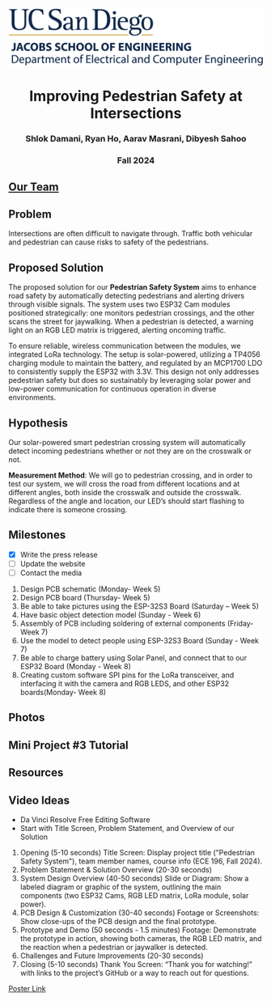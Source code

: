 ![UCSD ECE Logo](./Images/UCSDLogo-JSOE-ElectricalandComputerEngineering-BlueGold-Web.jpg)

<h1 style="text-align:center;"><b>Improving Pedestrian Safety at Intersections</b></h1>
    
<h3 style="text-align:center;"> Shlok Damani, Ryan Ho, Aarav Masrani, Dibyesh Sahoo</h3>

<h3 style="text-align:center;"> Fall 2024</h3>

## [Our Team](https://rhoqan.github.io/final-project-team-10-website/Our_Team.html)

## Problem
Intersections are often difficult to navigate through. Traffic both vehicular and pedestrian can cause risks to safety of the pedestrians. 

## Proposed Solution

The proposed solution for our **Pedestrian Safety System** aims to enhance road safety by automatically detecting pedestrians and alerting drivers through visible signals. The system uses two ESP32 Cam modules positioned strategically: one monitors pedestrian crossings, and the other scans the street for jaywalking. When a pedestrian is detected, a warning light on an RGB LED matrix is triggered, alerting oncoming traffic.

To ensure reliable, wireless communication between the modules, we integrated LoRa technology. The setup is solar-powered, utilizing a TP4056 charging module to maintain the battery, and regulated by an MCP1700 LDO to consistently supply the ESP32 with 3.3V. This design not only addresses pedestrian safety but does so sustainably by leveraging solar power and low-power communication for continuous operation in diverse environments.


## Hypothesis

Our solar-powered smart pedestrian crossing system will automatically detect incoming pedestrians whether or not they are on the crosswalk or not. 

**Measurement Method**: We will go to pedestrian crossing, and in order to test our system, we will cross the road from different locations and at different angles, both inside the crosswalk and outside the crosswalk. Regardless of the angle and location, our LED’s should start flashing to indicate there is someone crossing. 

## Milestones

- [x] Write the press release
- [ ] Update the website
- [ ] Contact the media

1. Design PCB schematic (Monday- Week 5)
2. Design PCB board (Thursday- Week 5)
3. Be able to take pictures using the ESP-32S3 Board (Saturday – Week 5)
4. Have basic object detection model (Sunday - Week 6)
5. Assembly of PCB including soldering of external components (Friday- Week 7)
6. Use the model to detect people using ESP-32S3 Board (Sunday - Week 7)
7. Be able to charge battery using Solar Panel, and connect that to our ESP32 Board (Monday - Week 8)
8. Creating custom software SPI pins for the LoRa transceiver, and interfacing it with the camera and RGB LEDS, and other ESP32 boards(Monday- Week 8)

## Photos

## Mini Project #3 Tutorial

## Resources


## Video Ideas
- Da Vinci Resolve Free Editing Software
- Start with Title Screen, Problem Statement, and Overview of our Solution
1. Opening (5-10 seconds)
Title Screen: Display project title ("Pedestrian Safety System"), team member names, course info (ECE 196, Fall 2024).
2. Problem Statement & Solution Overview (20-30 seconds)
3. System Design Overview (40-50 seconds)
Slide or Diagram: Show a labeled diagram or graphic of the system, outlining the main components (two ESP32 Cams, RGB LED matrix, LoRa module, solar power).
4. PCB Design & Customization (30-40 seconds)
Footage or Screenshots: Show close-ups of the PCB design and the final prototype.
5. Prototype and Demo (50 seconds - 1.5 minutes)
Footage: Demonstrate the prototype in action, showing both cameras, the RGB LED matrix, and the reaction when a pedestrian or jaywalker is detected.
6. Challenges and Future Improvements (20-30 seconds)
7. Closing (5-10 seconds)
Thank You Screen: “Thank you for watching!” with links to the project’s GitHub or a way to reach out for questions.

[Poster Link](https://docs.google.com/presentation/d/1piVCpWneqZ5gmzYCBuGzzY3xZIutdS-CmckrON2Q2YI/edit?usp=sharing)
   

